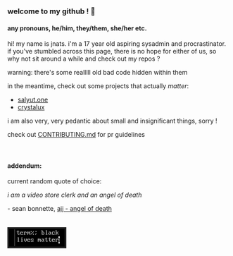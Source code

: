 ### welcome to my github ! 👋

#### any pronouns, he/him, they/them, she/her etc.

hi! my name is jnats.
i'm a 17 year old aspiring sysadmin and procrastinator. if you've stumbled across this page, there is no hope for either of us, so why not sit around a while and check out my repos ?

warning: there's some realllll old bad code hidden within them

in the meantime, check out some projects that actually *matter*:

- [salyut.one](https://salyut.one) 
- [crystalux](https://github.com/crystalux-project)

i am also very, very pedantic about small and insignificant things, sorry !

check out [CONTRIBUTING.md](CONTRIBUTING.md) for pr guidelines
<br>
<br>
<br>
#### addendum:
current random quote of choice:


*i am a video store clerk and an angel of death*

\- sean bonnette, [ajj - angel of death](https://www.youtube.com/watch?v=m4SUdL5qsaM)
<br>
<br>
<br>
![](blm.png)
